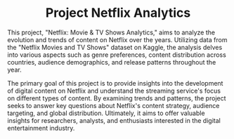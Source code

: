 <h1 align="center">Project Netflix Analytics</h1>


<p>
This project, "Netflix: Movie & TV Shows Analytics," aims to analyze the evolution and trends of content on Netflix over the years. Utilizing data from the "Netflix Movies and TV Shows" dataset on Kaggle, the analysis delves into various aspects such as genre preferences, content distribution across countries, audience demographics, and release patterns throughout the year.

The primary goal of this project is to provide insights into the development of digital content on Netflix and understand the streaming service's focus on different types of content. By examining trends and patterns, the project seeks to answer key questions about Netflix's content strategy, audience targeting, and global distribution. Ultimately, it aims to offer valuable insights for researchers, analysts, and enthusiasts interested in the digital entertainment industry.
</p>


